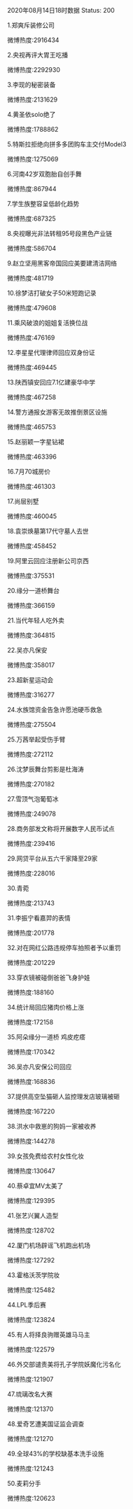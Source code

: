 2020年08月14日18时数据
Status: 200

1.郑爽斥装修公司

微博热度:2916434

2.央视再评大胃王吃播

微博热度:2292930

3.李现的秘密装备

微博热度:2131629

4.黄圣依solo绝了

微博热度:1788862

5.特斯拉拒绝向拼多多团购车主交付Model3

微博热度:1275069

6.河南42岁双胞胎自创手舞

微博热度:867944

7.学生族整容呈低龄化趋势

微博热度:687325

8.央视曝光非法转租95号段黑色产业链

微博热度:586704

9.赵立坚用黑客帝国回应美要建清洁网络

微博热度:481719

10.徐梦洁打破女子50米短跑记录

微博热度:479608

11.乘风破浪的姐姐复活换位战

微博热度:476169

12.李星星代理律师回应双身份证

微博热度:469445

13.陕西镇安回应7.1亿建豪华中学

微博热度:467258

14.警方通报女游客无故推倒景区设施

微博热度:465753

15.赵丽颖一字星钻裙

微博热度:463396

16.7月70城房价

微博热度:461303

17.尚层别墅

微博热度:460045

18.袁崇焕墓第17代守墓人去世

微博热度:458452

19.阿里云回应注册新公司京西

微博热度:375531

20.缘分一道桥舞台

微博热度:366159

21.当代年轻人吃外卖

微博热度:364815

22.吴亦凡保安

微博热度:358017

23.超新星运动会

微博热度:316277

24.水族馆资金告急许愿池硬币救急

微博热度:275504

25.万茜举起受伤手臂

微博热度:272112

26.沈梦辰舞台剪影是杜海涛

微博热度:270182

27.雪顶气泡葡萄冰

微博热度:249078

28.商务部发文称将开展数字人民币试点

微博热度:239416

29.网贷平台从五六千家降至29家

微博热度:228016

30.青菀

微博热度:213743

31.李振宁看嘉羿的表情

微博热度:201778

32.对在网红公路违规停车拍照者予以重罚

微博热度:201229

33.穿衣镜被碰倒爸爸飞身护娃

微博热度:188160

34.统计局回应猪肉价格上涨

微博热度:172158

35.阿朵缘分一道桥 鸡皮疙瘩

微博热度:170342

36.吴亦凡安保公司回应

微博热度:168836

37.提供高空坠猫砸人监控理发店玻璃被砸

微博热度:167220

38.洪水中救崽的狗妈一家被收养

微博热度:144278

39.女孩免费给农村女性化妆

微博热度:130647

40.蔡卓宜MV太美了

微博热度:129395

41.张艺兴翼人造型

微博热度:128702

42.厦门机场辟谣飞机跑出机场

微博热度:127292

43.霍格沃茨学院妆

微博热度:125482

44.LPL季后赛

微博热度:123824

45.有人将择良驹赠英雄马马主

微博热度:122579

46.外交部谴责美将孔子学院妖魔化污名化

微博热度:121907

47.琉璃改名大赛

微博热度:121370

48.爱奇艺遭美国证监会调查

微博热度:121270

49.全球43%的学校缺基本洗手设施

微博热度:121243

50.麦莉分手

微博热度:120623

